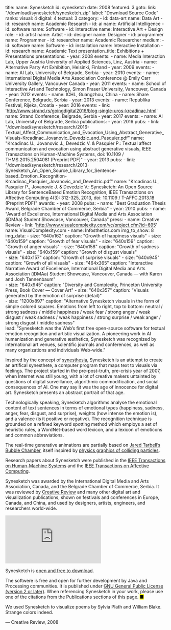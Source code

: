 title: 
    name: Synesketch
id: synesketch
date: 2008
featured: 3
goto:
    link: "/download/synesketch/synesketch.zip"
    label: "Download Source Code"
ranks:
    visual: 4
    digital: 4
    textual: 3
category: 
    - id: data-art
      name: Data Art
    - id: research
      name: Academic Research
    - id: ai
      name: Artificial Intelligence
    - id: software
      name: Software
    - id: interactive
      name: Interactive Art + Design
role:
    - id: artist
      name: Artist
    - id: designer
      name: Designer
    - id: programmer
      name: Programmer
    - id: researcher
      name: Academic Researcher
medium:
    - id: software
      name: Software
    - id: installation
      name: Interactive Installation
    - id: research
      name: Academic Text
presentation_title: Exhibitions + Presentations
presentations:
    - year: 2008
      events:
        - name: Media Interaction Lab, Upper Austria University of Applied Sciences, Linz, Austria
        - name: Alternative Party Art Exhibition, Helsinki, Finland
    - year: 2009
      events:
        - name: AI Lab, University of Belgrade, Serbia
    - year: 2010
      events:
        - name: International Digital Media Arts Association Conference @ Emily Carr University Gallery, Vancouver Canada
    - year: 2011
      events:
        - name: School of Interactive Art and Technology, Simon Fraser University, Vancouver, Canada
    - year: 2012
      events:
        - name: ICHL, Guangzhou, China
        - name: Share Conference, Belgrade, Serbia
    - year: 2013
      events:
        - name: Republika Festival, Rijeka, Croatia
    - year: 2016
      events:
        - link: 'http://www.strand.rs/goingdigital2016/blog-single-uros-krcadinac.html'
          name: Strand Conference, Belgrade, Serbia
    - year: 2017
      events:
        - name: AI Lab, University of Belgrade, Serbia
publications:
    - year: 2016
      pubs:
        - link: "/download/synesketch/research/2016-Textual_Affect_Communication_and_Evocation_Using_Abstract_Generative_Visuals-Krcadinac_Jovanovic_Devedzic_and_Pasquier.pdf"
          name: "Krcadinac U., Jovanovic J., Devedzic V. & Pasquier P.: Textual affect communication and evocation using abstract generative visuals, IEEE Transactions on Human-Machine Systems, doi: 10.1109 / THMS.2015.2504081 (Preprint PDF)"
    - year: 2013
      pubs:
        - link: "/download/synesketch/research/2013-Synesketch_An_Open_Source_Library_for_Sentence-based_Emotion_Recognition-Krcadinac_Pasquier_Jovanovic_and_Devedzic.pdf"
          name: "Krcadinac U., Pasquier P., Jovanovic J. & Devedzic V.: Synesketch: An Open Source Library for SentenceBased Emotion Recognition, IEEE Transactions on Affective Computing 4(3): 312-325, 2013, doi: 10.1109 / T-AFFC.2013.18 (Preprint PDF)"
awards:
    - year: 2008
      pubs:
        - name: "Best Graduation Thesis Award, Belgrade Chamber of Commerce, Serbia"
    - year: 2010
      pubs:
        - name: "Award of Excellence, International Digital Media and Arts Association (iDMAa) Student Showcase, Vancouver, Canada"
press:
    - name: Creative Review
    - link: 'http://www.visualcomplexity.com/vc/project.cfm?id=695'
      name: VisualComplexity.com
    - name: Infosthetics.com
img_to_show: 8
img_data:
    - size: "640x162"
      caption: "Growth of happiness visuals"
    - size: "640x159"
      caption: "Growth of fear visuals"
    - size: "640x159"
      caption: "Growth of anger visuals"
    - size: "640x158"
      caption: "Growth of sadness visuals"
    - size: "640x159"
      caption: "Growth of disgust visuals"  
    - size: "640x157"
      caption: "Growth of surprise visuals"
    - size: "640x945"
      caption: "Growth of all visuals"
    - size: "464x365"
      caption: "Interactive Narrative Award of Excellence, International Digital Media and Arts Association (iDMAa) Student Showcase, Vancouver, Canada — with Karen and Josh Tannenbaum"   
    - size: "640x945"
      caption: "Diversity and Complexity, Princeton University Press, Book Cover — Cover Art"
    - size: "640x357"
      caption: "Visuals generated by the emotion of surprise (detail)"   
    - size: "1200x897"
      caption: "Alternative Synesketch visuals in the form of simple colored squares. Emotions from left to right, top to bottom: neutral / strong sadness / middle happiness / weak fear / strong anger / weak disgust / weak sadness / weak happiness / strong surprise / weak anger / strong disgust / middle sadness"     
lead: "Synesketch was the Web’s first free open-source software for textual emotion recognition and artistic visualization. A pioneering work in AI humanization and generative æsthetics, Synesketch was recognized by international art venues, scientific journals and conferences, as well as many organizations and individuals Web-wide."

Inspired by the concept of <a href="https://en.wikipedia.org/wiki/Synesthesia" target="_blank">synesthesia</a>, Synesketch is an attempt to create an artifical synesthete, a computer program that maps text to visuals via feelings. The project started in the pre-post-truth, pre-crisis year of 2007, when Internet was still young, with a lot of creative makers untainted by questions of digital surveillance, algorithmic commodification, and social consequences of AI. One may say it was the age of innocence for digital art. Synesketch presents an abstract portrait of that age. 

Technologically speaking, Synesketch algorithms analyse the emotional content of text sentences in terms of emotional types (happiness, sadness, anger, fear, disgust, and surprise), weights (how intense the emotion is), and a valence (is it positive or negative). The recognition technique is grounded on a refined keyword spotting method which employs a set of heuristic rules, a WordNet-based word lexicon, and a lexicon of emoticons and common abbreviations.

The real-time generative animations are partially based on <a href="http://www.complexification.net/gallery/" target="_blank">Jared Tarbell’s Bubble Chamber</a>, itself inspired by <a href="https://www.sciencedirect.com/topics/physics-and-astronomy/bubble-chambers" target="_blank">physics graphics of colliding particles</a>. 

Research papers about Synesketch were published in the <a href="https://ieeexplore.ieee.org/document/7358121" target="_blank">IEEE Transactions on Human-Machine Systems</a> and the <a href="https://www.computer.org/csdl/journal/ta/2013/03/06589580/13rRUy3gn5N" target="_blank">IEEE Transactions on Affective Computing</a>. 

Synesketch was awarded by the International Digital Media and Arts Association, Canada, and the Belgrade Chamber of Commerce, Serbia. It was reviewed by <a href="https://www.creativereview.co.uk/about-subscribe/" target="_blank">Creative Review</a> and many other digital art and visualization publications, shown on festivals and conferences in Europe, Canada, and China, and used by designers, artists, engineers, and researchers world-wide.

<iframe src="https://www.youtube.com/embed/u5kznE6kYmc?rel=0&amp;fs=0&amp;controls=0" frameborder="0" allow="accelerometer; autoplay; picture-in-picture" allowfullscreen></iframe>
 
 Synesketch is <a href="/download/synesketch/synesketch.zip" target="_blank">open and free to download</a>. 
 
The softwere is free and open for further development by Java and Processing communities. It is published under <a href="http://www.gnu.org/licenses/old-licenses/gpl-2.0.en.html" target="_blank">GNU General Public License (version 2 or later)</a>. When referencing Synesketch in your work, please use one of the citations from the Publications sections of this page. <mark>&#9632;</mark>
 <div class="quote1 quote-upper-dash">We used Synesketch to visualize poems by Sylvia Plath and William Blake. Strange colors indeed.<p class="by">— Creative Review, 2008</p></div>